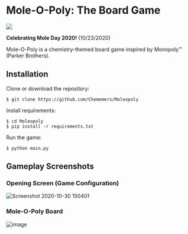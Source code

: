 # Mole-O-Poly: The Board Game

[<img src="https://camo.githubusercontent.com/72b8fa08522b87c996b58d36be5132a346d434c5/68747470733a2f2f696d672e736869656c64732e696f2f6769746875622f6c6963656e73652f6d6173686170652f6170697374617475732e7376673f6d61784167653d32353932303030">](https://github.com/Chememers/Moleopoly/blob/main/LICENSE)

**Celebrating Mole Day 2020!** (10/23/2020)

Mole-O-Poly is a chemistry-themed board game inspired by Monopoly™ (Parker Brothers).

## Installation

Clone or download the repository:

```shell
$ git clone https://github.com/Chememers/Moleopoly
```

Install requirements:

```shell
$ cd Moleopoly
$ pip install -r requirements.txt
```

Run the game:
```shell
$ python main.py
```

## Gameplay Screenshots

### Opening Screen (Game Configuration)

![Screenshot 2020-10-30 150401](https://user-images.githubusercontent.com/58019082/97760934-96721000-1ac1-11eb-9a20-eb855258b761.png)

### Mole-O-Poly Board
![image](https://user-images.githubusercontent.com/58019082/97760978-befa0a00-1ac1-11eb-8c86-72981fbbf1e2.png)


